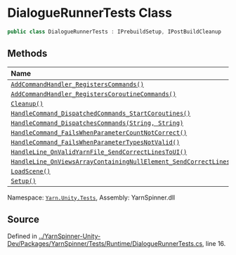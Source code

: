 # DialogueRunnerTests Class


```csharp
public class DialogueRunnerTests : IPrebuildSetup, IPostBuildCleanup
```



## Methods
|Name|Description|
|:---|:---|
|[`AddCommandHandler_RegistersCommands()`](/api/csharp/yarn.unity.tests/dialoguerunnertests.addcommandhandler_registerscommands.md)||
|[`AddCommandHandler_RegistersCoroutineCommands()`](/api/csharp/yarn.unity.tests/dialoguerunnertests.addcommandhandler_registerscoroutinecommands.md)||
|[`Cleanup()`](/api/csharp/yarn.unity.tests/dialoguerunnertests.cleanup.md)||
|[`HandleCommand_DispatchedCommands_StartCoroutines()`](/api/csharp/yarn.unity.tests/dialoguerunnertests.handlecommand_dispatchedcommands_startcoroutines.md)||
|[`HandleCommand_DispatchesCommands(String, String)`](/api/csharp/yarn.unity.tests/dialoguerunnertests.handlecommand_dispatchescommands-system.string,system.string-.md)||
|[`HandleCommand_FailsWhenParameterCountNotCorrect()`](/api/csharp/yarn.unity.tests/dialoguerunnertests.handlecommand_failswhenparametercountnotcorrect.md)||
|[`HandleCommand_FailsWhenParameterTypesNotValid()`](/api/csharp/yarn.unity.tests/dialoguerunnertests.handlecommand_failswhenparametertypesnotvalid.md)||
|[`HandleLine_OnValidYarnFile_SendCorrectLinesToUI()`](/api/csharp/yarn.unity.tests/dialoguerunnertests.handleline_onvalidyarnfile_sendcorrectlinestoui.md)||
|[`HandleLine_OnViewsArrayContainingNullElement_SendCorrectLinesToUI()`](/api/csharp/yarn.unity.tests/dialoguerunnertests.handleline_onviewsarraycontainingnullelement_sendcorrectlinestoui.md)||
|[`LoadScene()`](/api/csharp/yarn.unity.tests/dialoguerunnertests.loadscene.md)||
|[`Setup()`](/api/csharp/yarn.unity.tests/dialoguerunnertests.setup.md)||
<div class="class-metadata">

Namespace: [`Yarn.Unity.Tests`](/api/csharp/yarn.unity.tests/README.md), Assembly: YarnSpinner.dll
</div>

## Source
Defined in [../YarnSpinner-Unity-Dev/Packages/YarnSpinner/Tests/Runtime/DialogueRunnerTests.cs](https://github.com/YarnSpinnerTool/YarnSpinner-Unity//blob/develop/Tests/Runtime/DialogueRunnerTests.cs#L16), line 16.
